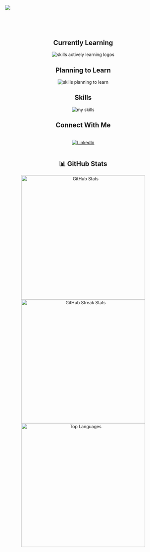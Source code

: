 
<img src="https://readme-typing-svg.demolab.com?font=Fira+Code&size=30&duration=4000&pause=1000&color=cbcbcb&vCenter=true=true&width=435&lines=Hello%2C+I+am+Dario.;Welcome+to+my+profile!" align="middle" lt="I'm Dario" />
<h2></h2><br><br>
<div align="center">
  <h2> <strong> Currently Learning </strong></h2>
  <img src="https://skillicons.dev/icons?i=kotlin" alt="skills actively learning logos"> <br> 
  <h2> <strong> Planning to Learn </strong></h2>
  <img src="https://skillicons.dev/icons?i=mongodb&perline=6" alt="skills planning to learn">
  <h2> <strong> Skills </strong></h2>
  <img src="https://skillicons.dev/icons?i=html,css,react,ts,js,python,r,c,figma,spring,java,postgres,postman,git,latex,materialui&perline=6" alt="my skills">
  <h2> <strong> Connect With Me </strong></h2>
</br>
  <div align="center">
  <a href="https://www.linkedin.com/in/dario-monopoli/">
  <img src="https://img.shields.io/badge/LinkedIn-%230077B5.svg?logo=linkedin&logoColor=white" alt="LinkedIn">
</a>
</div>
</br>
<div align="center">
  <h2><strong>📊 GitHub Stats</strong></h2>
  <img src="https://github-readme-stats.vercel.app/api?username=dariomonopoli-dev&theme=monokai&hide_border=false&include_all_commits=true&count_private=false&show_icons=true&icon_color=39d353" alt="GitHub Stats" width="400px"><br/>
  <img src="https://github-readme-streak-stats.herokuapp.com/?user=dariomonopoli-dev&theme=monokai&hide_border=false" alt="GitHub Streak Stats" width="400px"><br/>
  <img src="https://github-readme-stats.vercel.app/api/top-langs/?username=dariomonopoli-dev&theme=monokai&hide_border=false&include_all_commits=true&count_private=true&layout=compact" alt="Top Languages" width="400px">
</div>


  
</div>
